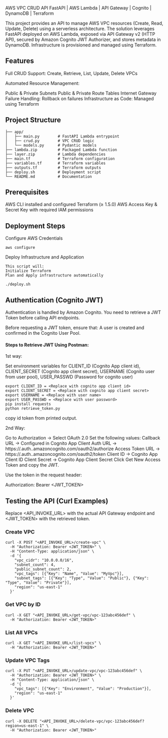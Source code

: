 AWS VPC CRUD API
FastAPI | AWS Lambda | API Gateway | Cognito | DynamoDB | Terraform

This project provides an API to manage AWS VPC resources (Create, Read, Update, Delete) using a serverless architecture.
The solution leverages FastAPI deployed on AWS Lambda, exposed via API Gateway v2 (HTTP API), secured by Amazon Cognito JWT Authorizer, and stores metadata in DynamoDB.
Infrastructure is provisioned and managed using Terraform.

## Features

Full CRUD Support: Create, Retrieve, List, Update, Delete VPCs

Automated Resource Management:

Public & Private Subnets
Public & Private Route Tables
Internet Gateway
Failure Handling: Rollback on failures
Infrastructure as Code: Managed using Terraform

## Project Structure
```
├── app/
│   ├── main.py        # FastAPI Lambda entrypoint
│   ├── crud.py        # VPC CRUD logic
│   └── models.py      # Pydantic models
├── lambda.zip         # Packaged Lambda function
├── layer.zip          # Lambda dependencies
├── main.tf            # Terraform configuration
├── variables.tf       # Terraform variables
├── outputs.tf         # Terraform outputs
├── deploy.sh          # Deployment script
└── README.md          # Documentation
```
## Prerequisites
AWS CLI installed and configured
Terraform (≥ 1.5.0)
AWS Access Key & Secret Key with required IAM permissions

## Deployment Steps

Configure AWS Credentials

```
aws configure
```
Deploy Infrastructure and Application

```
This script will:
Initialize Terraform
Plan and Apply infrastructure automatically

./deploy.sh

```

## Authentication (Cognito JWT)

Authentication is handled by Amazon Cognito. You need to retrieve a JWT Token before calling API endpoints.

Before requesting a JWT token, ensure that:
A user is created and confirmed in the Cognito User Pool.

#### Steps to Retrieve JWT Using Postman:

1st way:

Set environment variables for CLIENT_ID (Cognito App client id), CLIENT_SECRET (Cognito app client secret), USERNAME (Cognito user from user pool), USER_PASSWD (Password for cognito user)

```
export CLIENT_ID = <Replace with cognito app client id>
export CLIENT_SECRET = <Replace with cognito app client secret>
export USERNAME = <Replace with user name>
export USER_PASSWD = <Replace with user password>
pip install requests
python retrieve_token.py

```
copy id token from printed output.

2nd Way:

Go to Authorization → Select OAuth 2.0
Set the following values:
Callback URL → Configured in Cognito App Client
Auth URL → https://<your-domain>.auth.<region>.amazoncognito.com/oauth2/authorize
Access Token URL → https://<your-domain>.auth.<region>.amazoncognito.com/oauth2/token
Client ID → Cognito App Client ID
Client Secret → Cognito App Client Secret
Click Get New Access Token and copy the JWT.

Use the token in the request header:

Authorization: Bearer <JWT_TOKEN>

## Testing the API (Curl Examples)

Replace <API_INVOKE_URL> with the actual API Gateway endpoint and <JWT_TOKEN> with the retrieved token.

### Create VPC

```
curl -X POST "<API_INVOKE_URL>/create-vpc" \
  -H "Authorization: Bearer <JWT_TOKEN>" \
  -H "Content-Type: application/json" \
  -d '{
    "vpc_cidr": "10.0.0.0/16",
    "subnet_count": 4,
    "public_subnet_count": 2,
    "vpc_tags": [{"Key": "Name", "Value": "MyVpc"}],
    "subnet_tags": [{"Key": "Type", "Value": "Public"}, {"Key": "Type", "Value": "Private"}],
    "region": "us-east-1"
  }'
```

### Get VPC by ID

```
curl -X GET "<API_INVOKE_URL>/get-vpc/vpc-123abc456def" \
  -H "Authorization: Bearer <JWT_TOKEN>"
```

### List All VPCs
```
curl -X GET "<API_INVOKE_URL>/list-vpcs" \
  -H "Authorization: Bearer <JWT_TOKEN>"
```

### Update VPC Tags

```
curl -X PUT "<API_INVOKE_URL>/update-vpc/vpc-123abc456def" \
  -H "Authorization: Bearer <JWT_TOKEN>" \
  -H "Content-Type: application/json" \
  -d '{
    "vpc_tags": [{"Key": "Environment", "Value": "Production"}],
    "region": "us-east-1"
  }'
```

### Delete VPC

```
curl -X DELETE "<API_INVOKE_URL>/delete-vpc/vpc-123abc456def?region=us-east-1" \
  -H "Authorization: Bearer <JWT_TOKEN>"
```